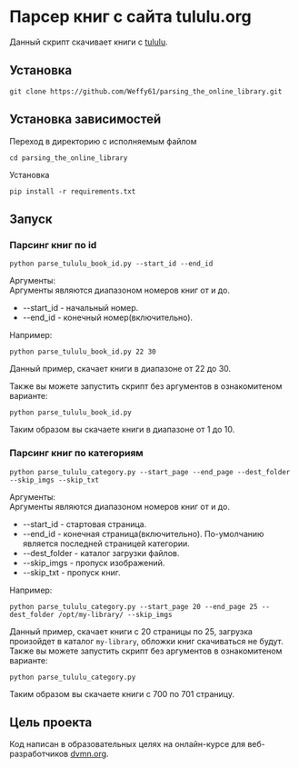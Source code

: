 # Парсер книг с сайта tululu.org
Данный скрипт скачивает книги с [tululu](https://tululu.org).

## Установка

```commandline
git clone https://github.com/Weffy61/parsing_the_online_library.git
```

## Установка зависимостей

Переход в директорию с исполняемым файлом

```commandline
cd parsing_the_online_library
```

Установка
```commandline
pip install -r requirements.txt
```

## Запуск

### Парсинг книг по id

```commandline
python parse_tululu_book_id.py --start_id --end_id
```

Аргументы:  
Аргументы являются диапазоном номеров книг от и до.
- --start_id - начальный номер.
- --end_id - конечный номер(включительно).  

Например:

```commandline
python parse_tululu_book_id.py 22 30
```

Данный пример, скачает книги в диапазоне от 22 до 30.

Также вы можете запустить скрипт без аргументов в ознакомитеном варианте:

```commandline
python parse_tululu_book_id.py
```

Таким образом вы скачаете книги в диапазоне от 1 до 10.

### Парсинг книг по категориям

```commandline
python parse_tululu_category.py --start_page --end_page --dest_folder --skip_imgs --skip_txt
```

Аргументы:  
Аргументы являются диапазоном номеров книг от и до.
- --start_id - стартовая страница.
- --end_id - конечная страница(включительно). По-умолчанию является последней страницей категории.
- --dest_folder - каталог загрузки файлов.
- --skip_imgs - пропуск изображений.
- --skip_txt - пропуск книг.

Например:

```commandline
python parse_tululu_category.py --start_page 20 --end_page 25 --dest_folder /opt/my-library/ --skip_imgs
```

Данный пример, скачает книги с 20 страницы по 25, загрузка произойдет в каталог `my-library`, обложки книг скачиваться 
не будут.  
Также вы можете запустить скрипт без аргументов в ознакомитеном варианте:

```commandline
python parse_tululu_category.py
```

Таким образом вы скачаете книги с 700 по 701 страницу.

## Цель проекта

Код написан в образовательных целях на онлайн-курсе для веб-разработчиков [dvmn.org](https://dvmn.org/).
